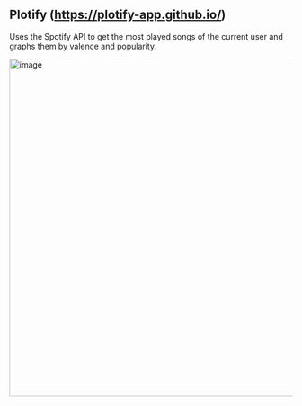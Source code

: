 ## Plotify (https://plotify-app.github.io/)

Uses the Spotify API to get the most played songs of the current user and graphs them by valence and popularity.

<img width="600" alt="image" src="https://user-images.githubusercontent.com/59887357/209707013-5731b6e6-a866-43fe-bd44-b484c88df675.png">
